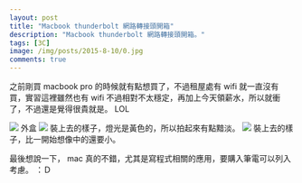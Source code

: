 ```yaml
---
layout: post
title: "Macbook thunderbolt 網路轉接頭開箱"
description: "Macbook thunderbolt 網路轉接頭開箱。"
tags: [3C]
image: /img/posts/2015-8-10/0.jpg
comments: true
---
```

之前剛買 macbook pro 的時候就有點想買了，不過租屋處有 wifi 就一直沒有買，實習這裡雖然也有 wifi 不過相對不太穩定，再加上今天領薪水，所以就衝了，不過還是覺得很貴就是。 LOL

<img src="{{ site.baseurl }}/img/posts/2015-8-10/1.jpg">
外盒

<img src="{{ site.baseurl }}/img/posts/2015-8-10/2.jpg">
裝上去的樣子，燈光是黃色的，所以拍起來有點黯淡。

<img src="{{ site.baseurl }}/img/posts/2015-8-10/3.jpg">
裝上去的樣子，比一開始想像中的還要小。

最後想說一下， mac 真的不錯，尤其是寫程式相關的應用，要購入筆電可以列入考慮。 ：Ｄ
